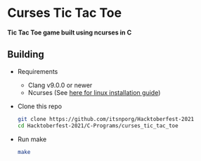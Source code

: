 # Curses Tic Tac Toe
**Tic Tac Toe game built using ncurses in C**

## Building
- Requirements
  - Clang v9.0.0 or newer
  - Ncurses (See [here for linux installation guide](https://www.osetc.com/en/how-to-install-ncurse-library-in-ubuntu-debian-centos-fedora-linux.html))

- Clone this repo
  ```bash
  git clone https://github.com/itsnporg/Hacktoberfest-2021
  cd Hacktoberfest-2021/C-Programs/curses_tic_tac_toe
  ```
- Run make
  ```bash
  make
  ```

